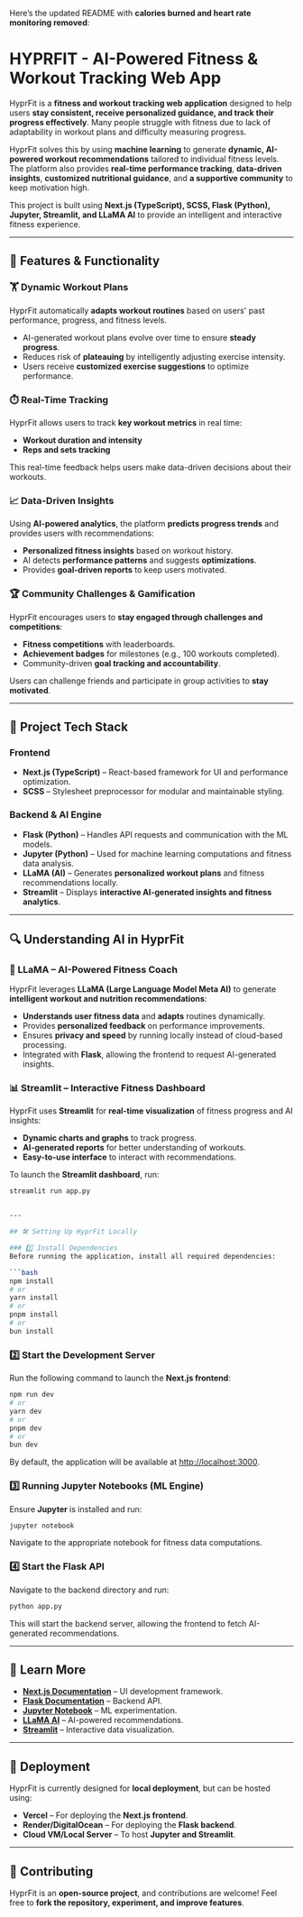 Here’s the updated README with **calories burned and heart rate monitoring removed**:  


# HYPRFIT - AI-Powered Fitness & Workout Tracking Web App  

HyprFit is a **fitness and workout tracking web application** designed to help users **stay consistent, receive personalized guidance, and track their progress effectively**. Many people struggle with fitness due to lack of adaptability in workout plans and difficulty measuring progress.  

HyprFit solves this by using **machine learning** to generate **dynamic, AI-powered workout recommendations** tailored to individual fitness levels. The platform also provides **real-time performance tracking**, **data-driven insights**, **customized nutritional guidance**, and **a supportive community** to keep motivation high.  

This project is built using **Next.js (TypeScript), SCSS, Flask (Python), Jupyter, Streamlit, and LLaMA AI** to provide an intelligent and interactive fitness experience.  

---

## 🚀 Features & Functionality  

### 🏋️ Dynamic Workout Plans  
HyprFit automatically **adapts workout routines** based on users' past performance, progress, and fitness levels.  

- AI-generated workout plans evolve over time to ensure **steady progress**.  
- Reduces risk of **plateauing** by intelligently adjusting exercise intensity.  
- Users receive **customized exercise suggestions** to optimize performance.  

### ⏱️ Real-Time Tracking  
HyprFit allows users to track **key workout metrics** in real time:  

- **Workout duration and intensity**  
- **Reps and sets tracking**  

This real-time feedback helps users make data-driven decisions about their workouts.  

### 📈 Data-Driven Insights  
Using **AI-powered analytics**, the platform **predicts progress trends** and provides users with recommendations:  

- **Personalized fitness insights** based on workout history.  
- AI detects **performance patterns** and suggests **optimizations**.  
- Provides **goal-driven reports** to keep users motivated.  

### 🏆 Community Challenges & Gamification  
HyprFit encourages users to **stay engaged through challenges and competitions**:  

- **Fitness competitions** with leaderboards.  
- **Achievement badges** for milestones (e.g., 100 workouts completed).  
- Community-driven **goal tracking and accountability**.  

Users can challenge friends and participate in group activities to **stay motivated**.  

---

## 📂 Project Tech Stack  

### **Frontend**  
- **Next.js (TypeScript)** – React-based framework for UI and performance optimization.  
- **SCSS** – Stylesheet preprocessor for modular and maintainable styling.  

### **Backend & AI Engine**  
- **Flask (Python)** – Handles API requests and communication with the ML models.  
- **Jupyter (Python)** – Used for machine learning computations and fitness data analysis.  
- **LLaMA (AI)** – Generates **personalized workout plans** and fitness recommendations locally.  
- **Streamlit** – Displays **interactive AI-generated insights and fitness analytics**.  

---

## 🔍 Understanding AI in HyprFit  

### 🧠 LLaMA – AI-Powered Fitness Coach  
HyprFit leverages **LLaMA (Large Language Model Meta AI)** to generate **intelligent workout and nutrition recommendations**:  

- **Understands user fitness data** and **adapts** routines dynamically.  
- Provides **personalized feedback** on performance improvements.  
- Ensures **privacy and speed** by running locally instead of cloud-based processing.  
- Integrated with **Flask**, allowing the frontend to request AI-generated insights.  

### 📊 Streamlit – Interactive Fitness Dashboard  
HyprFit uses **Streamlit** for **real-time visualization** of fitness progress and AI insights:  

- **Dynamic charts and graphs** to track progress.  
- **AI-generated reports** for better understanding of workouts.  
- **Easy-to-use interface** to interact with recommendations.  

To launch the **Streamlit dashboard**, run:  

```bash  
streamlit run app.py  


---

## 🛠 Setting Up HyprFit Locally  

### 1️⃣ Install Dependencies  
Before running the application, install all required dependencies:  

```bash  
npm install  
# or  
yarn install  
# or  
pnpm install  
# or  
bun install  
```  

### 2️⃣ Start the Development Server  
Run the following command to launch the **Next.js frontend**:  

```bash  
npm run dev  
# or  
yarn dev  
# or  
pnpm dev  
# or  
bun dev  
```  

By default, the application will be available at [http://localhost:3000](http://localhost:3000).  

### 3️⃣ Running Jupyter Notebooks (ML Engine)  
Ensure **Jupyter** is installed and run:  

```bash  
jupyter notebook  
```  

Navigate to the appropriate notebook for fitness data computations.  

### 4️⃣ Start the Flask API  
Navigate to the backend directory and run:  

```bash  
python app.py  
```  

This will start the backend server, allowing the frontend to fetch AI-generated recommendations.  

---

## 📖 Learn More  

- **[Next.js Documentation](https://nextjs.org/docs)** – UI development framework.  
- **[Flask Documentation](https://flask.palletsprojects.com/)** – Backend API.  
- **[Jupyter Notebook](https://jupyter.org/)** – ML experimentation.  
- **[LLaMA AI](https://ai.meta.com/llama/)** – AI-powered recommendations.  
- **[Streamlit](https://streamlit.io/)** – Interactive data visualization.  

---

## 🚀 Deployment  

HyprFit is currently designed for **local deployment**, but can be hosted using:  

- **Vercel** – For deploying the **Next.js frontend**.  
- **Render/DigitalOcean** – For deploying the **Flask backend**.  
- **Cloud VM/Local Server** – To host **Jupyter and Streamlit**.  

---

## 🤝 Contributing  

HyprFit is an **open-source project**, and contributions are welcome! Feel free to **fork the repository, experiment, and improve features**.  
